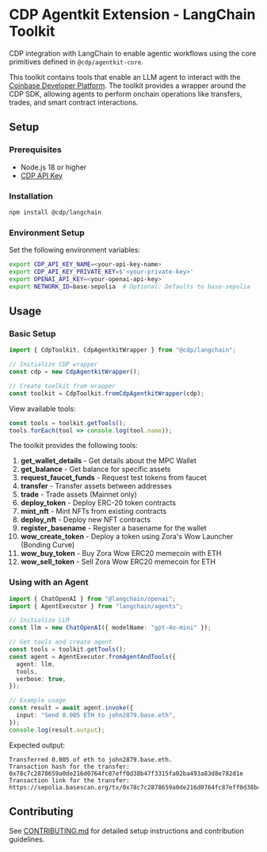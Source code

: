 # CDP Agentkit Extension - LangChain Toolkit

CDP integration with LangChain to enable agentic workflows using the core primitives defined in `@cdp/agentkit-core`.

This toolkit contains tools that enable an LLM agent to interact with the [Coinbase Developer Platform](https://docs.cdp.coinbase.com/). The toolkit provides a wrapper around the CDP SDK, allowing agents to perform onchain operations like transfers, trades, and smart contract interactions.

## Setup

### Prerequisites
- Node.js 18 or higher
- [CDP API Key](https://portal.cdp.coinbase.com/access/api)

### Installation

```bash
npm install @cdp/langchain
```

### Environment Setup

Set the following environment variables:

```bash
export CDP_API_KEY_NAME=<your-api-key-name>
export CDP_API_KEY_PRIVATE_KEY=$'<your-private-key>'
export OPENAI_API_KEY=<your-openai-api-key>
export NETWORK_ID=base-sepolia  # Optional: Defaults to base-sepolia
```

## Usage

### Basic Setup

```typescript
import { CdpToolkit, CdpAgentkitWrapper } from "@cdp/langchain";

// Initialize CDP wrapper
const cdp = new CdpAgentkitWrapper();

// Create toolkit from wrapper
const toolkit = CdpToolkit.fromCdpAgentkitWrapper(cdp);
```

View available tools:
```typescript
const tools = toolkit.getTools();
tools.forEach(tool => console.log(tool.name));
```

The toolkit provides the following tools:

1. **get_wallet_details** - Get details about the MPC Wallet
2. **get_balance** - Get balance for specific assets
3. **request_faucet_funds** - Request test tokens from faucet
4. **transfer** - Transfer assets between addresses
5. **trade** - Trade assets (Mainnet only)
6. **deploy_token** - Deploy ERC-20 token contracts
7. **mint_nft** - Mint NFTs from existing contracts
8. **deploy_nft** - Deploy new NFT contracts
9. **register_basename** - Register a basename for the wallet
10. **wow_create_token** - Deploy a token using Zora's Wow Launcher (Bonding Curve)
11. **wow_buy_token** - Buy Zora Wow ERC20 memecoin with ETH
12. **wow_sell_token** - Sell Zora Wow ERC20 memecoin for ETH

### Using with an Agent

```typescript
import { ChatOpenAI } from "@langchain/openai";
import { AgentExecutor } from "langchain/agents";

// Initialize LLM
const llm = new ChatOpenAI({ modelName: "gpt-4o-mini" });

// Get tools and create agent
const tools = toolkit.getTools();
const agent = AgentExecutor.fromAgentAndTools({
  agent: llm,
  tools,
  verbose: true,
});

// Example usage
const result = await agent.invoke({
  input: "Send 0.005 ETH to john2879.base.eth",
});
console.log(result.output);
```

Expected output:
```
Transferred 0.005 of eth to john2879.base.eth.
Transaction hash for the transfer: 0x78c7c2878659a0de216d0764fc87eff0d38b47f3315fa02ba493a83d8e782d1e
Transaction link for the transfer: https://sepolia.basescan.org/tx/0x78c7c2878659a0de216d0764fc87eff0d38b47f3315fa02ba493a83d8e782d1
```

## Contributing
See [CONTRIBUTING.md](../CONTRIBUTING.md) for detailed setup instructions and contribution guidelines. 
